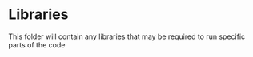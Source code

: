 # Libraries
This folder will contain any libraries that may be required to run specific parts of the code
